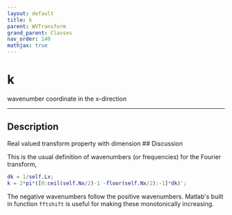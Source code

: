 ```yaml
---
layout: default
title: k
parent: WVTransform
grand_parent: Classes
nav_order: 140
mathjax: true
---
```


#  k

wavenumber coordinate in the x-direction


---

## Description
Real valued transform property with dimension ## Discussion

This is the usual definition of wavenumbers (or frequencies) for the Fourier transform,
```matlab
dk = 1/self.Lx; 
k = 2*pi*([0:ceil(self.Nx/2)-1 -floor(self.Nx/2):-1]*dk)';
```

The negative wavenumbers follow the positive wavenumbers. Matlab's built in function `fftshift` is useful for making these monotonically increasing.

